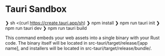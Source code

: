 # Tauri Sandbox

❯ sh <(curl https://create.tauri.app/sh) 
❯ npm install
❯ npm run tauri init
❯ npm run tauri dev
❯ npm run tauri build

This command embeds your web assets into a single binary with your Rust code. The binary itself will be located in src-tauri/target/release/[app name], and installers will be located in src-tauri/target/release/bundle/.
